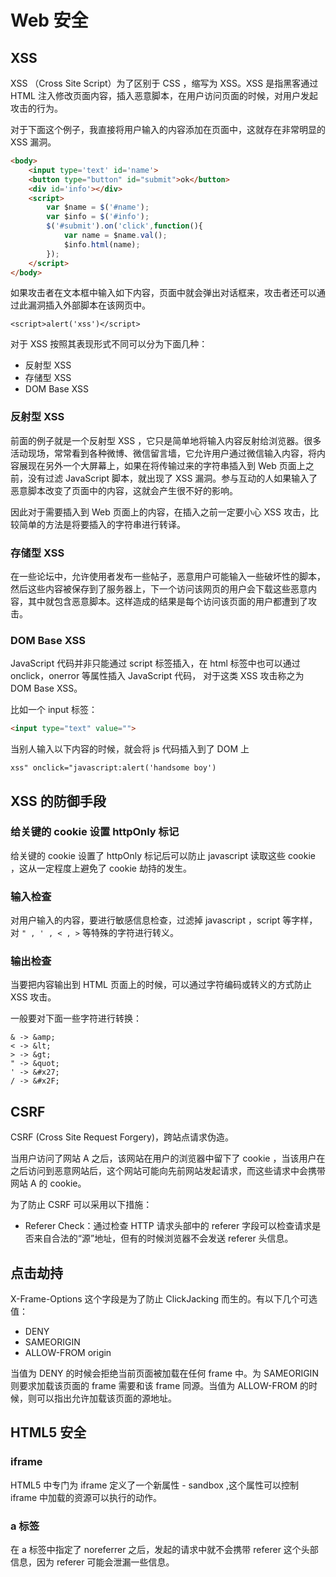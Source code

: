 # Web 安全





## XSS

XSS （Cross Site Script）为了区别于 CSS ，缩写为 XSS。XSS 是指黑客通过 HTML 注入修改页面内容，插入恶意脚本，在用户访问页面的时候，对用户发起攻击的行为。

对于下面这个例子，我直接将用户输入的内容添加在页面中，这就存在非常明显的 XSS 漏洞。

```html
<body>
    <input type='text' id='name'>
    <button type="button" id="submit">ok</button>
    <div id='info'></div>
    <script>
        var $name = $('#name');
        var $info = $('#info');
        $('#submit').on('click',function(){
            var name = $name.val();
            $info.html(name);
        });
    </script>
</body>
```

如果攻击者在文本框中输入如下内容，页面中就会弹出对话框来，攻击者还可以通过此漏洞插入外部脚本在该网页中。

```
<script>alert('xss')</script>
```

对于 XSS 按照其表现形式不同可以分为下面几种：

- 反射型 XSS
- 存储型 XSS
- DOM Base XSS

### 反射型 XSS

前面的例子就是一个反射型 XSS ，它只是简单地将输入内容反射给浏览器。很多活动现场，常常看到各种微博、微信留言墙，它允许用户通过微信输入内容，将内容展现在另外一个大屏幕上，如果在将传输过来的字符串插入到 Web 页面上之前，没有过滤 JavaScript 脚本，就出现了 XSS 漏洞。参与互动的人如果输入了恶意脚本改变了页面中的内容，这就会产生很不好的影响。

因此对于需要插入到 Web 页面上的内容，在插入之前一定要小心 XSS 攻击，比较简单的方法是将要插入的字符串进行转译。

### 存储型 XSS

在一些论坛中，允许使用者发布一些帖子，恶意用户可能输入一些破坏性的脚本，然后这些内容被保存到了服务器上，下一个访问该网页的用户会下载这些恶意内容，其中就包含恶意脚本。这样造成的结果是每个访问该页面的用户都遭到了攻击。

### DOM Base XSS

JavaScript 代码并非只能通过 script 标签插入，在 html 标签中也可以通过 onclick，onerror 等属性插入 JavaScript 代码， 对于这类 XSS 攻击称之为 DOM Base XSS。

比如一个 input 标签：

```html
<input type="text" value="">
```

当别人输入以下内容的时候，就会将 js 代码插入到了 DOM 上

```
xss" onclick="javascript:alert('handsome boy')
```

## XSS 的防御手段

### 给关键的 cookie 设置 httpOnly 标记

给关键的 cookie 设置了  httpOnly 标记后可以防止 javascript 读取这些 cookie ，这从一定程度上避免了 cookie 劫持的发生。

### 输入检查

对用户输入的内容，要进行敏感信息检查，过滤掉 javascript ，script 等字样，对 `" , ' , < , >`  等特殊的字符进行转义。

### 输出检查

当要把内容输出到 HTML 页面上的时候，可以通过字符编码或转义的方式防止 XSS 攻击。

一般要对下面一些字符进行转换：

```
& -> &amp;
< -> &lt;
> -> &gt;
" -> &quot;
' -> &#x27;
/ -> &#x2F;
```

## CSRF

CSRF (Cross Site Request Forgery)，跨站点请求伪造。

当用户访问了网站 A 之后，该网站在用户的浏览器中留下了 cookie ，当该用户在之后访问到恶意网站后，这个网站可能向先前网站发起请求，而这些请求中会携带网站 A 的 cookie。

为了防止 CSRF 可以采用以下措施：

- Referer Check：通过检查 HTTP 请求头部中的 referer 字段可以检查请求是否来自合法的“源”地址，但有的时候浏览器不会发送 referer 头信息。

## 点击劫持

X-Frame-Options 这个字段是为了防止 ClickJacking 而生的。有以下几个可选值：
- DENY
- SAMEORIGIN
- ALLOW-FROM origin

当值为 DENY 的时候会拒绝当前页面被加载在任何 frame 中。为 SAMEORIGIN 则要求加载该页面的 frame 需要和该 frame 同源。当值为 ALLOW-FROM 的时候，则可以指出允许加载该页面的源地址。

## HTML5 安全


### iframe

HTML5 中专门为 iframe 定义了一个新属性 - sandbox ,这个属性可以控制 iframe 中加载的资源可以执行的动作。

### a 标签

在 a 标签中指定了 noreferrer 之后，发起的请求中就不会携带 referer 这个头部信息，因为 referer 可能会泄漏一些信息。

